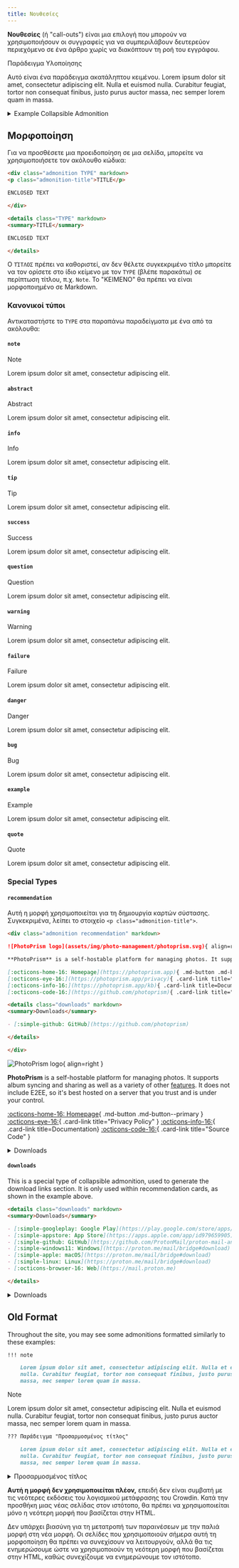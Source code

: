```yaml
---
title: Νουθεσίες
---
```


**Νουθεσίες** (ή "call-outs") είναι μια επιλογή που μπορούν να χρησιμοποιήσουν οι συγγραφείς για να συμπεριλάβουν δευτερεύον περιεχόμενο σε ένα άρθρο χωρίς να διακόπτουν τη ροή του εγγράφου.

<div class="admonition example" markdown>
<p class="admonition-title">Παράδειγμα Υλοποίησης</p>

Αυτό είναι ένα παράδειγμα ακατάληπτου κειμένου. Lorem ipsum dolor sit amet, consectetur adipiscing elit. Nulla et euismod nulla. Curabitur feugiat, tortor non consequat finibus, justo purus auctor massa, nec semper lorem quam in massa.

</div>

<details class="example" markdown>
<summary>Example Collapsible Admonition</summary>

This is an example of a collapsible admonition. Lorem ipsum dolor sit amet, consectetur adipiscing elit. Nulla et euismod nulla. Curabitur feugiat, tortor non consequat finibus, justo purus auctor massa, nec semper lorem quam in massa.

</details>

## Μορφοποίηση

Για να προσθέσετε μια προειδοποίηση σε μια σελίδα, μπορείτε να χρησιμοποιήσετε τον ακόλουθο κώδικα:

```markdown title="Admonition"
<div class="admonition TYPE" markdown>
<p class="admonition-title">TITLE</p>

ENCLOSED TEXT

</div>
```

```markdown title="Collapsible Admonition"
<details class="TYPE" markdown>
<summary>TITLE</summary>

ENCLOSED TEXT

</details>
```

Ο `ΤΊΤΛΟΣ` πρέπει να καθοριστεί, αν δεν θέλετε συγκεκριμένο τίτλο μπορείτε να τον ορίσετε στο ίδιο κείμενο με τον `TYPE` (βλέπε παρακάτω) σε περίπτωση τίτλου, π.χ. `Note`. Το "ΚΕΙΜΕΝΟ" θα πρέπει να είναι μορφοποιημένο σε Markdown.

### Κανονικοί τύποι

Αντικαταστήστε το `TYPE` στα παραπάνω παραδείγματα με ένα από τα ακόλουθα:

#### `note`

<div class="admonition note" markdown>
<p class="admonition-title">Note</p>

Lorem ipsum dolor sit amet, consectetur adipiscing elit.

</div>

#### `abstract`

<div class="admonition abstract" markdown>
<p class="admonition-title">Abstract</p>

Lorem ipsum dolor sit amet, consectetur adipiscing elit.

</div>

#### `info`

<div class="admonition info" markdown>
<p class="admonition-title">Info</p>

Lorem ipsum dolor sit amet, consectetur adipiscing elit.

</div>

#### `tip`

<div class="admonition tip" markdown>
<p class="admonition-title">Tip</p>

Lorem ipsum dolor sit amet, consectetur adipiscing elit.

</div>

#### `success`

<div class="admonition success" markdown>
<p class="admonition-title">Success</p>

Lorem ipsum dolor sit amet, consectetur adipiscing elit.

</div>

#### `question`

<div class="admonition question" markdown>
<p class="admonition-title">Question</p>

Lorem ipsum dolor sit amet, consectetur adipiscing elit.

</div>

#### `warning`

<div class="admonition warning" markdown>
<p class="admonition-title">Warning</p>

Lorem ipsum dolor sit amet, consectetur adipiscing elit.

</div>

#### `failure`

<div class="admonition failure" markdown>
<p class="admonition-title">Failure</p>

Lorem ipsum dolor sit amet, consectetur adipiscing elit.

</div>

#### `danger`

<div class="admonition danger" markdown>
<p class="admonition-title">Danger</p>

Lorem ipsum dolor sit amet, consectetur adipiscing elit.

</div>

#### `bug`

<div class="admonition bug" markdown>
<p class="admonition-title">Bug</p>

Lorem ipsum dolor sit amet, consectetur adipiscing elit.

</div>

#### `example`

<div class="admonition example" markdown>
<p class="admonition-title">Example</p>

Lorem ipsum dolor sit amet, consectetur adipiscing elit.

</div>

#### `quote`

<div class="admonition quote" markdown>
<p class="admonition-title">Quote</p>

Lorem ipsum dolor sit amet, consectetur adipiscing elit.

</div>

### Special Types

#### `recommendation`

Αυτή η μορφή χρησιμοποιείται για τη δημιουργία καρτών σύστασης. Συγκεκριμένα, λείπει το στοιχείο `<p class="admonition-title">`.

```markdown title="Recommendation Card"
<div class="admonition recommendation" markdown>

![PhotoPrism logo](assets/img/photo-management/photoprism.svg){ align=right }

**PhotoPrism** is a self-hostable platform for managing photos. It supports album syncing and sharing as well as a variety of other [features](https://photoprism.app/features). It does not include E2EE, so it's best hosted on a server that you trust and is under your control.

[:octicons-home-16: Homepage](https://photoprism.app){ .md-button .md-button--primary }
[:octicons-eye-16:](https://photoprism.app/privacy){ .card-link title="Privacy Policy" }
[:octicons-info-16:](https://photoprism.app/kb){ .card-link title=Documentation}
[:octicons-code-16:](https://github.com/photoprism){ .card-link title="Source Code" }

<details class="downloads" markdown>
<summary>Downloads</summary>

- [:simple-github: GitHub](https://github.com/photoprism)

</details>

</div>
```

<div class="result" markdown>

<div class="admonition recommendation" markdown>

![PhotoPrism logo](../assets/img/photo-management/photoprism.svg){ align=right }

**PhotoPrism** is a self-hostable platform for managing photos. It supports album syncing and sharing as well as a variety of other [features](https://photoprism.app/features). It does not include E2EE, so it's best hosted on a server that you trust and is under your control.

[:octicons-home-16: Homepage](https://photoprism.app){ .md-button .md-button--primary }
[:octicons-eye-16:](https://photoprism.app/privacy){ .card-link title="Privacy Policy" }
[:octicons-info-16:](https://photoprism.app/kb){ .card-link title=Documentation}
[:octicons-code-16:](https://github.com/photoprism){ .card-link title="Source Code" }

<details class="downloads" markdown>
<summary>Downloads</summary>

- [:simple-github: GitHub](https://github.com/photoprism)

</details>

</div>

</div>

#### `downloads`

This is a special type of collapsible admonition, used to generate the download links section. It is only used within recommendation cards, as shown in the example above.

```markdown title="Downloads Section"
<details class="downloads" markdown>
<summary>Downloads</summary>

- [:simple-googleplay: Google Play](https://play.google.com/store/apps/details?id=ch.protonmail.android)
- [:simple-appstore: App Store](https://apps.apple.com/app/id979659905)
- [:simple-github: GitHub](https://github.com/ProtonMail/proton-mail-android/releases)
- [:simple-windows11: Windows](https://proton.me/mail/bridge#download)
- [:simple-apple: macOS](https://proton.me/mail/bridge#download)
- [:simple-linux: Linux](https://proton.me/mail/bridge#download)
- [:octicons-browser-16: Web](https://mail.proton.me)

</details>
```

<div class="result" markdown>

<details class="downloads" markdown>
<summary>Downloads</summary>

- [:simple-googleplay: Google Play](https://play.google.com/store/apps/details?id=ch.protonmail.android)
- [:simple-appstore: App Store](https://apps.apple.com/app/id979659905)
- [:simple-github: GitHub](https://github.com/ProtonMail/proton-mail-android/releases)
- [:simple-windows11: Windows](https://proton.me/mail/bridge#download)
- [:simple-apple: macOS](https://proton.me/mail/bridge#download)
- [:simple-linux: Linux](https://proton.me/mail/bridge#download)
- [:octicons-browser-16: Web](https://mail.proton.me)

</details>

</div>

## Old Format

Throughout the site, you may see some admonitions formatted similarly to these examples:

```markdown title="Admonition"
!!! note

    Lorem ipsum dolor sit amet, consectetur adipiscing elit. Nulla et euismod
    nulla. Curabitur feugiat, tortor non consequat finibus, justo purus auctor
    massa, nec semper lorem quam in massa.
```

<div class="result" markdown>

<div class="admonition note" markdown>
<p class="admonition-title">Note</p>

Lorem ipsum dolor sit amet, consectetur adipiscing elit. Nulla et euismod
nulla. Curabitur feugiat, tortor non consequat finibus, justo purus auctor
massa, nec semper lorem quam in massa.

</div>

</div>

```markdown title="Collapsible Admonition"
??? Παράδειγμα "Προσαρμοσμένος τίτλος"

    Lorem ipsum dolor sit amet, consectetur adipiscing elit. Nulla et euismod
    nulla. Curabitur feugiat, tortor non consequat finibus, justo purus auctor
    massa, nec semper lorem quam in massa.
```

<div class="result" markdown>

<details class="example" markdown>
<summary>Προσαρμοσμένος τίτλος</summary>

Lorem ipsum dolor sit amet, consectetur adipiscing elit. Nulla et euismod
nulla. Curabitur feugiat, tortor non consequat finibus, justo purus auctor
massa, nec semper lorem quam in massa.

</details>

</div>

**Αυτή η μορφή δεν χρησιμοποιείται πλέον,** επειδή δεν είναι συμβατή με τις νεότερες εκδόσεις του λογισμικού μετάφρασης του Crowdin. Κατά την προσθήκη μιας νέας σελίδας στον ιστότοπο, θα πρέπει να χρησιμοποιείται μόνο η νεότερη μορφή που βασίζεται στην HTML.

Δεν υπάρχει βιασύνη για τη μετατροπή των παραινέσεων με την παλιά μορφή στη νέα μορφή. Οι σελίδες που χρησιμοποιούν σήμερα αυτή τη μορφοποίηση θα πρέπει να συνεχίσουν να λειτουργούν, αλλά θα τις ενημερώσουμε ώστε να χρησιμοποιούν τη νεότερη μορφή που βασίζεται στην HTML, καθώς συνεχίζουμε να ενημερώνουμε τον ιστότοπο.
